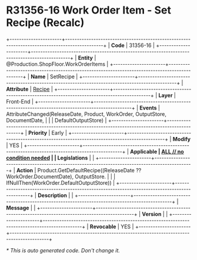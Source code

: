 ﻿---
erp.type: front-end-business-rule
erp.entity: Production.ShopFloor.WorkOrderItems
---

# R31356-16 Work Order Item - Set Recipe (Recalc)
+----------------------+----------------------------------------------------------------------------------------------+
| **Code**             | 31356-16                                                                                     |
+----------------------+----------------------------------------------------------------------------------------------+
| **Entity**           | @Production.ShopFloor.WorkOrderItems                                                         |
+----------------------+----------------------------------------------------------------------------------------------+
| **Name**             | SetRecipe                                                                                    |
+----------------------+----------------------------------------------------------------------------------------------+
| **Attribute**        | [Recipe](../entities/Production.ShopFloor.WorkOrderItems.md#recipe)                          |
+----------------------+----------------------------------------------------------------------------------------------+
| **Layer**            | Front-End                                                                                    |
+----------------------+----------------------------------------------------------------------------------------------+
| **Events**           | AttributeChanged(ReleaseDate, Product, WorkOrder, OutputStore, DocumentDate,                 |
|                      | DefaultOutputStore)                                                                          |
+----------------------+----------------------------------------------------------------------------------------------+
| **Priority**         | Early                                                                                        |
+----------------------+----------------------------------------------------------------------------------------------+
| **Modify**           | YES                                                                                          |
+----------------------+----------------------------------------------------------------------------------------------+
| **Applicable         | [ALL // no condition needed](xref:applicable-legislations)                                   |
| Legislations**       |                                                                                              |
+----------------------+----------------------------------------------------------------------------------------------+
| **Action**           | Product.GetDefaultRecipe((ReleaseDate ?? WorkOrder.DocumentDate), OutputStore.               |
|                      | IfNullThen(WorkOrder.DefaultOutputStore))                                                    |
+----------------------+----------------------------------------------------------------------------------------------+
| **Description**      |                                                                                              |
+----------------------+----------------------------------------------------------------------------------------------+
| **Message**          |                                                                                              |
+----------------------+----------------------------------------------------------------------------------------------+
| **Version**          |                                                                                              |
+----------------------+----------------------------------------------------------------------------------------------+
| **Revocable**        | YES                                                                                          |
+----------------------+----------------------------------------------------------------------------------------------+

*\* This is auto generated code. Don't change it.*
